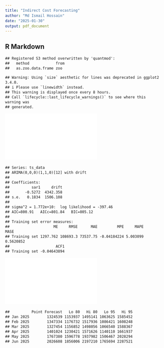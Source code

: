 ```yaml
---
title: "Indirect Cost Forecasting"
author: "Md Ismail Hossain"
date: "2025-01-30"
output: pdf_document
---
```




## R Markdown


```
## Registered S3 method overwritten by 'quantmod':
##   method            from
##   as.zoo.data.frame zoo
```

```
## Warning: Using `size` aesthetic for lines was deprecated in ggplot2 3.4.0.
## i Please use `linewidth` instead.
## This warning is displayed once every 8 hours.
## Call `lifecycle::last_lifecycle_warnings()` to see where this warning was
## generated.
```

![](Indirect-Cost-Forecasting-Report_files/figure-latex/unnamed-chunk-1-1.pdf)<!-- --> 




```
## Series: ts_data 
## ARIMA(0,0,0)(1,1,0)[12] with drift 
## 
## Coefficients:
##          sar1     drift
##       -0.5272  4342.358
## s.e.   0.1834  1506.108
## 
## sigma^2 = 1.772e+10:  log likelihood = -397.46
## AIC=800.91   AICc=801.84   BIC=805.12
## 
## Training set error measures:
##                    ME     RMSE      MAE         MPE     MAPE      MASE
## Training set 1297.762 108693.3 73537.75 -0.04184224 5.003099 0.5620852
##                     ACF1
## Training set -0.04643894
```

![](Indirect-Cost-Forecasting-Report_files/figure-latex/unnamed-chunk-2-1.pdf)<!-- --> 

```
##          Point Forecast   Lo 80   Hi 80   Lo 95   Hi 95
## Jan 2025        1324539 1153937 1495141 1063625 1585452
## Feb 2025        1347334 1176732 1517936 1086421 1608248
## Mar 2025        1327454 1156852 1498056 1066540 1588367
## Apr 2025        1401024 1230421 1571626 1140110 1661937
## May 2025        1767380 1596778 1937982 1506467 2028294
## Jun 2025        2026608 1856006 2197210 1765694 2287521
```

